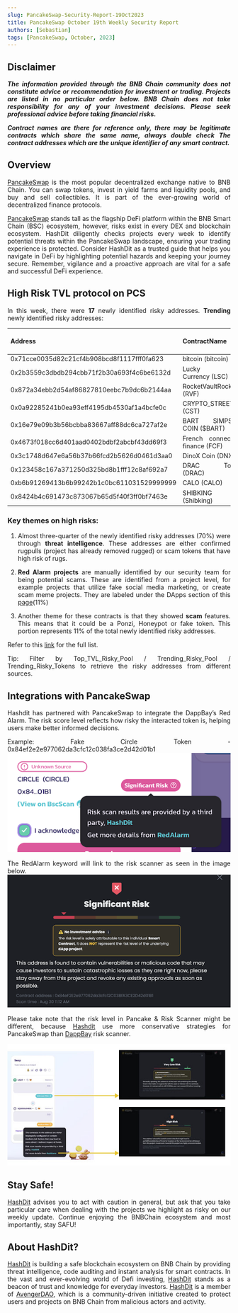 ```yaml
---
slug: PancakeSwap-Security-Report-19Oct2023
title: PancakeSwap October 19th Weekly Security Report
authors: [Sebastian]
tags: [PancakeSwap, October, 2023]
---
```

<div align="justify">

## Disclaimer 


***The information provided through the BNB Chain community does not constitute advice or recommendation for investment or trading. Projects are listed in no particular order below. BNB Chain does not take responsibility for any of your investment decisions. Please seek professional advice before taking financial risks.***

***Contract names are there for reference only, there may be legitimate contracts which share the same name, always double check The contract addresses which are the unique identifier of any smart contract.***

## Overview
[PancakeSwap](https://pancakeswap.finance/) is the most popular decentralized exchange native to BNB Chain. You can swap tokens, invest in yield farms and liquidity pools, and buy and sell collectibles. It is part of the ever-growing world of decentralized finance protocols. 

[PancakeSwap](https://pancakeswap.finance/) stands tall as the flagship DeFi platform within the BNB Smart Chain (BSC) ecosystem, however, risks exist in every DEX and blockchain ecosystem. HashDit diligently checks projects every week to identify potential threats within the PancakeSwap landscape, ensuring your trading experience is protected. Consider HashDit as a trusted guide that helps you navigate in DeFi by highlighting potential hazards and keeping your journey secure. Remember, vigilance and a proactive approach are vital for a safe and successful DeFi experience.

## High Risk TVL protocol on PCS

In this week, there were **17** newly identified risky addresses.
**Trending** newly identified risky addresses: 

| Address      | 	ContractName |	Weekly Active Transactions |
| ----------- | 	----------- |	----------- |
|0x71cce0035d82c21cf4b908bcd8f1117fff0fa623|	bitcoin (bitcoin)|	427|
|0x2b3559c3dbdb294cbb71f2b30a693f4c6be6132d|	Lucky star Currency (LSC)|	350|
|0x872a34ebb2d54af86827810eebc7b9dc6b2144aa|	RocketVaultRocketX (RVF)|	215|
|0x0a92285241b0ea93eff4195db4530af1a4bcfe0c|	CRYPTO_STREET (CST)|	179|
|0x16e79e09b3b56bcbba83667aff88dc6ca727af2e|	BART SIMPSON COIN ($BART)|	162|
|0x4673f018cc6d401aad0402bdbf2abcbf43dd69f3|	French connection finance (FCF)|	100|
|0x3c1748d647e6a56b37b66fcd2b5626d0461d3aa0|	DinoX Coin (DNXC)|	23|
|0x123458c167a371250d325bd8b1fff12c8af692a7|	DRAC Token (DRAC)|	17|
|0xb6b91269413b6b99242b1c0bc611031529999999|	CALO (CALO)|	15|
|0x8424b4c691473c873067b65d5f40f3ff0bf7463e|	SHIBKING INU (Shibking)|	9|

### Key themes on high risks:

1. Almost three-quarter of the newly identified risky addresses (70%) were through **threat intelligence**. These addresses are either confirmed rugpulls (project has already removed rugged) or scam tokens that have high risk of rugs. 

2. **Red Alarm projects** are manually identified by our security team for being potential scams. These are identified from a project level, for example projects that utilize fake social media marketing, or create scam meme projects. They are labeled under the DApps section of this [page](https://dappbay.bnbchain.org/red-alarm)(11%)

3. Another theme for these contracts is that they showed **scam** features. This means that it could be a Ponzi, Honeypot or fake token. This portion represents 11% of the total newly identified risky addresses.

Refer to this [link](https://github.com/hashdit/hashdit/blob/main/gitbook_source_code/data/10192023_most_popular_risky_address.csv) for the full list.

Tip: Filter by Top_TVL_Risky_Pool / Trending_Risky_Pool / Trending_Risky_Tokens to retrieve the risky addresses from different sources.

## Integrations with PancakeSwap
Hashdit has partnered with PancakeSwap to integrate the DappBay’s Red Alarm. The risk score level reflects how risky the interacted token is, helping users make better informed decisions.


Example: Fake Circle Token - 0x84ef2e2e977062da3cfc12c038fa3ce2d42d01b1
![IMG-1](../2023-08-31/1.png)

The RedAlarm keyword will link to the risk scanner as seen in the image below.
![IMG-2](../2023-08-31/2.png)

Please take note that the risk level in Pancake & Risk Scanner might be different, because [Hashdit](https://www.hashdit.io/en) use more conservative strategies for PancakeSwap than [DappBay](https://dappbay.bnbchain.org/) risk scanner.

![IMG-3](../2023-08-31/3.jpeg)

## Stay Safe!
[HashDit](https://www.hashdit.io/en) advises you to act with caution in general, but ask that you take particular care when dealing with the projects we highlight as risky on our weekly update. Continue enjoying the BNBChain ecosystem and most importantly, stay SAFU!

## About HashDit?
[HashDit](https://www.hashdit.io/en) is building a safe blockchain ecosystem on BNB Chain by providing threat intelligence, code auditing and instant analysis for smart contracts. In the vast and ever-evolving world of Defi investing, [HashDit](https://www.hashdit.io/en) stands as a beacon of trust and knowledge for everyday investors.  [HashDit](https://www.hashdit.io/en) is a member of [AvengerDAO](https://www.bnbchain.org/en/blog/introducing-avengerdao-the-security-initiative-protecting-users-from-malicious-actors/), which is a community-driven initiative created to protect users and projects on BNB Chain from malicious actors and activity.

</div>